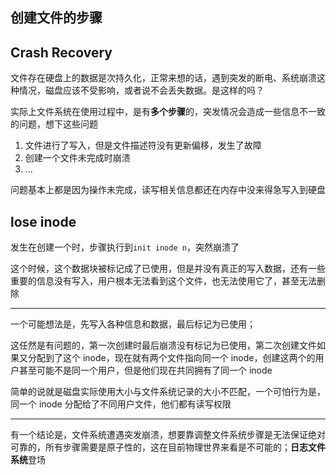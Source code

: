 ## 创建文件的步骤

## Crash Recovery

文件存在硬盘上的数据是次持久化，正常来想的话，遇到突发的断电、系统崩溃这种情况，磁盘应该不受影响，或者说不会丢失数据。是这样的吗？

实际上文件系统在使用过程中，是有**多个步骤**的，突发情况会造成一些信息不一致的问题，想下这些问题

1. 文件进行了写入，但是文件描述符没有更新偏移，发生了故障
2. 创建一个文件未完成时崩溃
3. ...

问题基本上都是因为操作未完成，读写相关信息都还在内存中没来得急写入到硬盘

## lose inode

发生在创建一个时，步骤执行到`init inode n`，突然崩溃了

这个时候，这个数据块被标记成了已使用，但是并没有真正的写入数据，还有一些重要的信息没有写入，用户根本无法看到这个文件，也无法使用它了，甚至无法删除

---

一个可能想法是，先写入各种信息和数据，最后标记为已使用；

这任然是有问题的，第一次创建时最后崩溃没有标记为已使用，第二次创建文件如果又分配到了这个 inode，现在就有两个文件指向同一个 inode，创建这两个的用户甚至可能不是同一个用户，但是他们现在共同拥有了同一个 inode

简单的说就是磁盘实际使用大小与文件系统记录的大小不匹配，一个可怕行为是，同一个 inode 分配给了不同用户文件，他们都有读写权限

---

有一个结论是，文件系统遭遇突发崩溃，想要靠调整文件系统步骤是无法保证绝对可靠的，所有步骤需要是原子性的，这在目前物理世界来看是不可能的；**日志文件系统**登场
